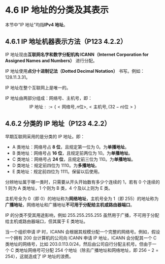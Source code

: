 # 4.6 IP 地址的分类及其表示

本节中“IP 地址”均指**IPv4 地址**。

## 4.6.1 IP 地址机器表示方法（P123 4.2.2）

IP 地址现由**互联网名字和数字分配机构 ICANN（Internet Corporation for Assigned Names and Numbers）** 进行分配。

IP 地址使用**点分十进制记法（Dotted Decimal Notation）** 书写。例如：$128.11.3.31$。

IP 地址在整个互联网上是唯一的。

IP 地址由两部分组成：网络号、主机号，即：
$$
\text{IP 地址} ::= \{<\text{网络号},n\text{位}>,<\text{主机号},(32-n)\text{位}>\}
$$

## 4.6.2 分类的 IP 地址（P123 4.2.2）

早期互联网采用的是分类的 IP 地址。即：

+ A 类地址：网络号占 **8 位**，且规定第一位为 0。为**单播地址**。
+ B 类地址：网络号占 **16 位**，且规定前两位为 10。为**单播地址**。
+ C 类地址：网络号占 **24 位**，且规定前三位为 110。为**单播地址**。
+ D 类地址：规定前四位为 1110。为**多播地址**。
+ E 类地址：规定前四位为 1111。保留以后使用。

分辨地址属于哪一类时，只需要从开头开始数有多少个连续的 1，若有 0 个连续的 1 则为 A 类地址，1 个则为 B 类，4 个及以上则为 E 类。

主机号全为 0（即 0）的地址称为**网络地址**，主机号全为 1（即 255）的地址称为**广播地址**，网络地址和广播地址**不可用于分配给主机或路由器端口**。

IP 的分类不受其用途影响，例如 $255.255.255.255$ 虽然用于广播，不可用于分配给主机或路由器端口，但其属于 E 类地址。

当一个组织申请 IP 时，ICANN 会根据其规模分配一个完整的网络号。例如，假设一个拥有 200 台计算机的公司向 ICANN 申请 IP 地址，ICANN 会分配其一个 C 类地址的网络号，比如 $203.0.113.0/24$，然后由公司自行分配主机号。但由于一个 C 类地址网络号可分配 254 个地址（除去广播地址和网络地址，即 $256-2=254$），这就造成了 IP 地址的浪费。